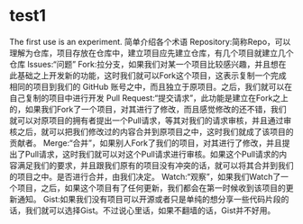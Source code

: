 # test1
The first use is an experiment.
简单介绍各个术语
Repository:简称Repo，可以理解为仓库，项目存放在仓库中，建立项目应先建立仓库，有几个项目就建立几个仓库
lssues:“问题”
Fork:拉分支，如果我们对某一个项目比较感兴趣，并且想在此基础之上开发新的功能，这时我们就可以Fork这个项目，这表示复制一个完成相同的项目到我们的 GitHub 账号之中，而且独立于原项目。之后，我们就可以在自己复制的项目中进行开发
Pull Request:“提交请求”，此功能是建立在Fork之上的，如果我们Fork了一个项目，对其进行了修改，而且感觉修改的还不错，我们就可以对原项目的拥有者提出一个Pull请求，等其对我们的请求审核，并且通过审核之后，就可以把我们修改过的内容合并到原项目之中，这时我们就成了该项目的贡献者。
Merge:“合并”，如果别人Fork了我们的项目，对其进行了修改，并且提出了Pull请求，这时我们就可以对这个Pull请求进行审核。如果这个Pull请求的内容满足我们的要求，并且跟我们原有的项目没有冲突的话，就可以将其合并到我们的项目之中。是否进行合并，由我们决定。
Watch:“观察”，如果我们Watch了一个项目，之后，如果这个项目有了任何更新，我们都会在第一时候收到该项目的更新通知。
Gist:如果我们没有项目可以开源或者只是单纯的想分享一些代码片段的话，我们就可以选择Gist。不过说心里话，如果不翻墙的话，Gist并不好用。
